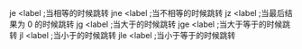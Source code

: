 je <label ;当相等的时候跳转
jne <label ;当不相等的时候跳转
jz <label ;当最后结果为 0 的时候跳转
jg <label ;当大于的时候跳转
jge <label ;当大于等于的时候跳转
jl <label ;当小于的时候跳转
jle <label ;当小于等于的时候跳转
<!--stackedit_data:
eyJoaXN0b3J5IjpbLTEzMDczODM4NjhdfQ==
-->
